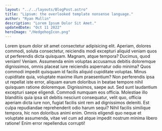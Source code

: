 ```yaml
---
layout: "../../layouts/BlogPost.astro"
title: "Lipsum: the overlooked template nonsense language."
author: "Ryan Mullin"
description: "Lorem Ipsum Dolor Sit Amet."
updatedDate: "Oct 11 2022"
heroImage: "/HedgehogIcon.png"
---
```



Lorem ipsum dolor sit amet consectetur adipisicing elit. Aperiam, dolores commodi, soluta consectetur, reiciendis modi excepturi aliquid veniam quos ut perferendis dicta quisquam. Magnam, atque tempora? Ducimus, quod veniam! Veniam.
Assumenda enim voluptas accusamus debitis doloremque dignissimos, omnis placeat iure reiciendis aspernatur odio minima? Quos commodi impedit quisquam id facilis aliquid cupiditate voluptas. Minus cupiditate quia, voluptate maxime illum praesentium?
Non perferendis ipsa ut repellat iste error, aliquam earum doloribus in beatae tempore nihil quisquam ratione doloremque. Dignissimos, saepe aut. Sed sunt laudantium excepturi saepe eligendi. Commodi numquam eos officia.
Molestiae illo blanditiis quia ipsa sit debitis nesciunt consequatur, velit quo, officia aperiam dicta iure non, fugiat facilis sint rem ad dignissimos deleniti. Est culpa repudiandae reprehenderit odio harum sequi?
Nihil facilis similique tempora, hic non doloribus animi enim. Omnis eligendi quo neque et voluptate assumenda, vitae vel cum ad atque impedit nostrum minima libero ratione! Enim error repellendus corrupti!